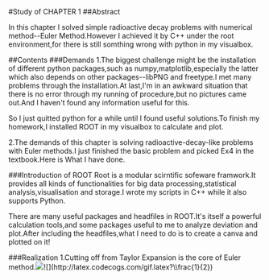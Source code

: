 #Study of CHAPTER 1
##Abstract

In this chapter I solved simple radioactive decay problems with numerical method--Euler Method.However I achieved it by C++ under the root environment,for there is still somthing wrong with python in my visualbox.

##Contents
###Demands
1.The biggest challenge might be the installation of different python packages,such as numpy,matplotlib,especially the latter which also depends on other packages--libPNG and freetype.I met many problems through the installation.At last,I'm in an awkward situation that there is no error through my running of procedure,but no pictures came out.And I haven't found any information useful for this.

So I just quitted python for a while until I found useful solutions.To finish my homework,I installed ROOT in my visualbox to calculate and plot.

2.The demands of this chapter is solving radioactive-decay-like problems with Euler methods.I just finished the basic problem and picked Ex4 in the textbook.Here is What I have done.

###Introduction of ROOT
Root is a modular scirntific sofeware framwork.It provides all kinds of functionalities for big data processing,statistical analysis,visualisation and storage.I wrote my scripts in C++ while it also supports Python.

There are many useful packages and headfiles in ROOT.It's itself a powerful calculation tools,and some packages useful to me to analyze deviation and plot.After including the headfiles,what I need to do is to create a canva and plotted on it!

###Realization
1.Cutting off from Taylor Expansion is the core of Euler method.![](http://latex.codecogs.com/gif.latex?\N_U($Delta$t)=N_U(0)+\frac{dN_U}{dt}$Delta$t+\frac{1}{2}frac\{d^2N_U}{dt^2}($Deltat$)^2+...)![](http://latex.codecogs.com/gif.latex?\\frac{1}{2})
